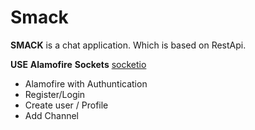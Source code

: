 # Smack

**SMACK** is a chat application. Which is based on RestApi.

**USE**
**Alamofire**
**Sockets** <a href="https://github.com/socketio/socket.io-client-swift">socketio</a>

- Alamofire with Authuntication
- Register/Login
- Create user / Profile
- Add Channel  
